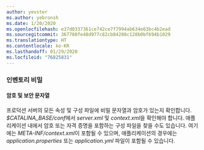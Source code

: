 ```yaml
---
author: yevster
ms.author: yebronsh
ms.date: 1/20/2020
ms.openlocfilehash: e37d0337361ce742ce7f7994ab634e63bc4b2ead
ms.sourcegitcommit: 367780fe48d977c82cb84208c128b0bf694b1029
ms.translationtype: HT
ms.contentlocale: ko-KR
ms.lasthandoff: 01/29/2020
ms.locfileid: "76825831"
---
```

### <a name="inventory-secrets"></a>인벤토리 비밀

#### <a name="passwords-and-secure-strings"></a>암호 및 보안 문자열

프로덕션 서버의 모든 속성 및 구성 파일에 비밀 문자열과 암호가 있는지 확인합니다. *$CATALINA_BASE/conf*에서 *server.xml* 및 *context.xml*을 확인해야 합니다. 애플리케이션 내에서 암호 또는 자격 증명을 포함하는 구성 파일을 찾을 수도 있습니다. 여기에는 *META-INF/context.xml*이 포함될 수 있으며, 애플리케이션의 경우에는 *application.properties* 또는 *application.yml* 파일이 포함될 수 있습니다.
